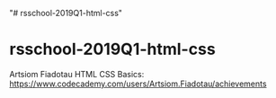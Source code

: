 "# rsschool-2019Q1-html-css" 
# rsschool-2019Q1-html-css

Artsiom Fiadotau
HTML CSS Basics: https://www.codecademy.com/users/Artsiom.Fiadotau/achievements

